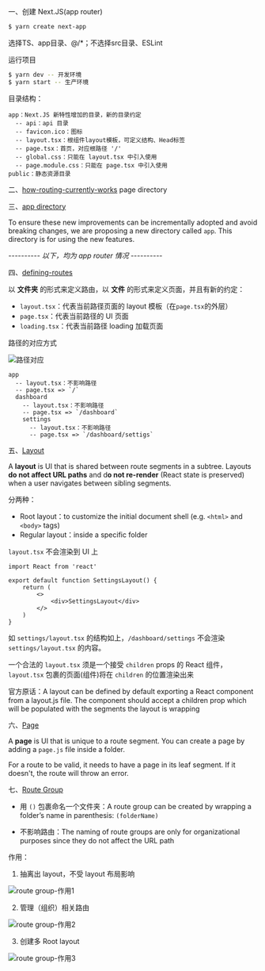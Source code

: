 一、创建 Next.JS(app router)

```sh
$ yarn create next-app
```

选择TS、app目录、@/*；不选择src目录、ESLint

运行项目

```sh
$ yarn dev -- 开发环境
$ yarn start -- 生产环境
```

目录结构：

```
app：Next.JS 新特性增加的目录，新的目录约定
  -- api：api 目录
  -- favicon.ico：图标
  -- layout.tsx：根组件layout模板，可定义结构、Head标签
  -- page.tsx：首页，对应根路径 '/'
  -- global.css：只能在 layout.tsx 中引入使用
  -- page.module.css：只能在 page.tsx 中引入使用
public：静态资源目录
```

二、[how-routing-currently-works](https://nextjs.org/blog/layouts-rfc#how-routing-currently-works)  page directory

三、[app directory](https://nextjs.org/blog/layouts-rfc#introducing-the-app-directory)

To ensure these new improvements can be incrementally adopted and avoid breaking changes, we are proposing a new directory called `app`. This directory is for using the new features.

----------  *以下，均为 app router 情况*  ----------

四、[defining-routes](https://nextjs.org/blog/layouts-rfc#defining-routes)

以 **文件夹** 的形式来定义路由，以 **文件** 的形式来定义页面，并且有新的约定：

- `layout.tsx`：代表当前路径页面的 layout 模板（在`page.tsx`的外层）
- `page.tsx`：代表当前路径的 UI 页面
- `loading.tsx`：代表当前路径 loading 加载页面



路径的对应方式

![路径对应](https://nextjs.org/_next/image?url=%2Fstatic%2Fblog%2Flayouts-rfc%2Froute-segments.png&w=3840&q=75)

```
app
  -- layout.tsx：不影响路径
  -- page.tsx => `/`
  dashboard
    -- layout.tsx：不影响路径
    -- page.tsx => `/dashboard`
    settings
      -- layout.tsx：不影响路径
      -- page.tsx => `/dashboard/settigs`
```

五、[Layout](https://nextjs.org/blog/layouts-rfc#layouts)

A **layout** is UI that is shared between route segments in a subtree. Layouts **do not affect URL paths** and d**o not re-render** (React state is preserved) when a user navigates between sibling segments.

分两种：

- Root layout：to customize the initial document shell (e.g. `<html>` and `<body>` tags)
- Regular layout：inside a specific folder



`layout.tsx` 不会渲染到 UI 上

```tsx
import React from 'react'

export default function SettingsLayout() {
    return (
        <>
            <div>SettingsLayout</div>
        </>
    )
}
```

如 `settings/layout.tsx` 的结构如上，`/dashboard/settings` 不会渲染  `settings/layout.tsx` 的内容。

一个合法的 `layout.tsx` 须是一个接受 `children` props 的 React 组件，`layout.tsx` 包裹的页面(组件)将在 `children` 的位置渲染出来

官方原话：A layout can be defined by default exporting a React component from a layout.js file. The component should accept a children prop which will be populated with the segments the layout is wrapping

六、[Page](https://nextjs.org/blog/layouts-rfc#pages)

A **page** is UI that is unique to a route segment. You can create a page by adding a `page.js` file inside a folder.

For a route to be valid, it needs to have a page in its leaf segment. If it doesn't, the route will throw an error.

七、[Route Group](https://nextjs.org/blog/layouts-rfc#route-groups)

- 用 `()` 包裹命名一个文件夹：A route group can be created by wrapping a folder’s name in parenthesis: `(folderName)`

- 不影响路由：The naming of route groups are only for organizational purposes since they do not affect the URL path

作用：

1. 抽离出 layout，不受 layout 布局影响

![route group-作用1](https://nextjs.org/_next/image?url=%2Fstatic%2Fblog%2Flayouts-rfc%2Froute-group-opt-out-before.png&w=3840&q=75)

2. 管理（组织）相关路由

![route group-作用2](https://nextjs.org/_next/image?url=%2Fstatic%2Fblog%2Flayouts-rfc%2Froute-group-organisation.png&w=3840&q=75)

3. 创建多 Root layout

![route group-作用3](https://nextjs.org/_next/image?url=%2Fstatic%2Fblog%2Flayouts-rfc%2Froute-group-multiple-root.png&w=3840&q=75)